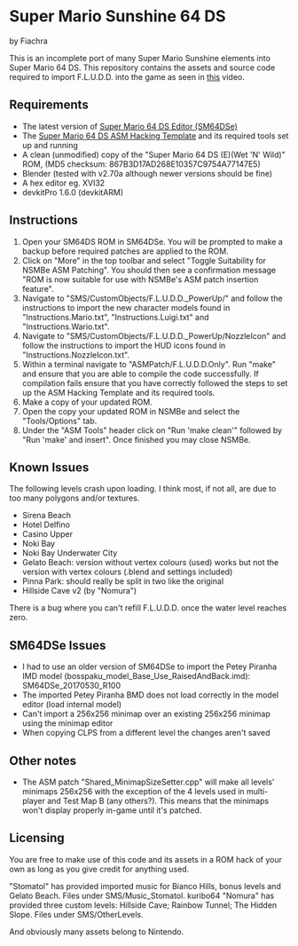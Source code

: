 # Super Mario Sunshine 64 DS
by Fiachra

This is an incomplete port of many Super Mario Sunshine elements into Super Mario 64 DS. This repository contains the assets and source code required to import F.L.U.D.D. into the game as seen in [this](https://www.youtube.com/watch?v=OZ08eG4iXJs) video.

## Requirements
- The latest version of [Super Mario 64 DS Editor (SM64DSe)](http://kuribo64.net/board/thread.php?id=1593)
- The [Super Mario 64 DS ASM Hacking Template](http://kuribo64.net/board/thread.php?id=1758) and its required tools set up and running
- A clean (unmodified) copy of the "Super Mario 64 DS (E)(Wet 'N' Wild)" ROM, (MD5 checksum: 867B3D17AD268E10357C9754A77147E5)
- Blender (tested with v2.70a although newer versions should be fine)
- A hex editor eg. XVI32
- devkitPro 1.6.0 (devkitARM)

## Instructions
1. Open your SM64DS ROM in SM64DSe. You will be prompted to make a backup before required patches are applied to the ROM.
2. Click on "More" in the top toolbar and select "Toggle Suitability for NSMBe ASM Patching". You should then see a confirmation message "ROM is now suitable for use with NSMBe's ASM patch insertion feature".
3. Navigate to "SMS/CustomObjects/F.L.U.D.D._PowerUp/" and follow the instructions to import the new character models found in "Instructions.Mario.txt", "Instructions.Luigi.txt" and "Instructions.Wario.txt".
4. Navigate to "SMS/CustomObjects/F.L.U.D.D._PowerUp/NozzleIcon" and follow the instructions to import the HUD icons found in "Instructions.NozzleIcon.txt".
5. Within a terminal navigate to "ASMPatch/F.L.U.D.D.Only". Run "make" and ensure that you are able to compile the code successfully. If compilation fails ensure that you have correctly followed the steps to set up the ASM Hacking Template and its required tools.
6. Make a copy of your updated ROM.
7. Open the copy your updated ROM in NSMBe and select the "Tools/Options" tab.
8. Under the "ASM Tools" header click on "Run 'make clean'" followed by "Run 'make' and insert". Once finished you may close NSMBe.

## Known Issues
The following levels crash upon loading. I think most, if not all, are due to too many polygons and/or textures.
- Sirena Beach
- Hotel Delfino
- Casino Upper
- Noki Bay
- Noki Bay Underwater City
- Gelato Beach: version without vertex colours (used) works but not the version with vertex colours (.blend and settings included)
- Pinna Park: should really be split in two like the original
- Hillside Cave v2 (by "Nomura")

There is a bug where you can't refill F.L.U.D.D. once the water level reaches zero.

## SM64DSe Issues
- I had to use an older version of SM64DSe to import the Petey Piranha IMD model (bosspaku_model_Base_Use_RaisedAndBack.imd): SM64DSe_20170530_R100
- The imported Petey Piranha BMD does not load correctly in the model editor (load internal model)
- Can't import a 256x256 minimap over an existing 256x256 minimap using the minimap editor
- When copying CLPS from a different level the changes aren't saved

## Other notes
- The ASM patch "Shared_MinimapSizeSetter.cpp" will make all levels' minimaps 256x256 with the exception of the 4 levels used in multi-player and Test Map B (any others?). This means that the minimaps won't display properly in-game until it's patched.

## Licensing
You are free to make use of this code and its assets in a ROM hack of your own as long as you give credit for anything used.

"Stomatol" has provided imported music for Bianco Hills, bonus levels and Gelato Beach. Files under SMS/Music_Stomatol.
kuribo64
"Nomura" has provided three custom levels: Hillside Cave; Rainbow Tunnel; The Hidden Slope. Files under SMS/OtherLevels.

And obviously many assets belong to Nintendo.
